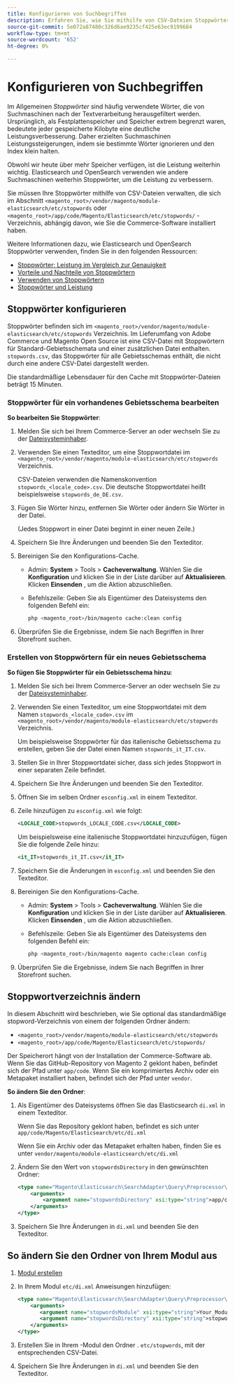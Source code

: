 ```yaml
---
title: Konfigurieren von Suchbegriffen
description: Erfahren Sie, wie Sie mithilfe von CSV-Dateien Stoppwörter für Adobe Commerce verwalten.
source-git-commit: 5e072a87480c326d6ae9235cf425e63ec9199684
workflow-type: tm+mt
source-wordcount: '652'
ht-degree: 0%

---
```



# Konfigurieren von Suchbegriffen

Im Allgemeinen _Stoppwörter_ sind häufig verwendete Wörter, die von Suchmaschinen nach der Textverarbeitung herausgefiltert werden. Ursprünglich, als Festplattenspeicher und Speicher extrem begrenzt waren, bedeutete jeder gespeicherte Kilobyte eine deutliche Leistungsverbesserung. Daher erzielten Suchmaschinen Leistungssteigerungen, indem sie bestimmte Wörter ignorieren und den Index klein halten.

Obwohl wir heute über mehr Speicher verfügen, ist die Leistung weiterhin wichtig. Elasticsearch und OpenSearch verwenden wie andere Suchmaschinen weiterhin Stoppwörter, um die Leistung zu verbessern.

Sie müssen Ihre Stoppwörter mithilfe von CSV-Dateien verwalten, die sich im Abschnitt `<magento_root>/vendor/magento/module-elasticsearch/etc/stopwords` oder `<magento_root>/app/code/Magento/Elasticsearch/etc/stopwords/` -Verzeichnis, abhängig davon, wie Sie die Commerce-Software installiert haben.

Weitere Informationen dazu, wie Elasticsearch und OpenSearch Stoppwörter verwenden, finden Sie in den folgenden Ressourcen:

- [Stoppwörter: Leistung im Vergleich zur Genauigkeit](https://www.elastic.co/guide/en/elasticsearch/guide/current/stopwords.html)
- [Vorteile und Nachteile von Stoppwörtern](https://www.elastic.co/guide/en/elasticsearch/guide/current/pros-cons-stopwords.html)
- [Verwenden von Stoppwörtern](https://www.elastic.co/guide/en/elasticsearch/guide/current/using-stopwords.html)
- [Stoppwörter und Leistung](https://www.elastic.co/guide/en/elasticsearch/guide/current/stopwords-performance.html)

## Stoppwörter konfigurieren

Stoppwörter befinden sich im `<magento_root>/vendor/magento/module-elasticsearch/etc/stopwords` Verzeichnis. Im Lieferumfang von Adobe Commerce und Magento Open Source ist eine CSV-Datei mit Stoppwörtern für Standard-Gebietsschemata und einer zusätzlichen Datei enthalten. `stopwords.csv`, das Stoppwörter für alle Gebietsschemas enthält, die nicht durch eine andere CSV-Datei dargestellt werden.

Die standardmäßige Lebensdauer für den Cache mit Stoppwörter-Dateien beträgt 15 Minuten.

### Stoppwörter für ein vorhandenes Gebietsschema bearbeiten

**So bearbeiten Sie Stoppwörter**:

1. Melden Sie sich bei Ihrem Commerce-Server an oder wechseln Sie zu der [Dateisysteminhaber](../../installation/prerequisites/file-system/overview.md).
1. Verwenden Sie einen Texteditor, um eine Stoppwortdatei im `<magento_root>/vendor/magento/module-elasticsearch/etc/stopwords` Verzeichnis.

   CSV-Dateien verwenden die Namenskonvention `stopwords_<locale_code>.csv`. Die deutsche Stoppwortdatei heißt beispielsweise `stopwords_de_DE.csv`.

1. Fügen Sie Wörter hinzu, entfernen Sie Wörter oder ändern Sie Wörter in der Datei.

   (Jedes Stoppwort in einer Datei beginnt in einer neuen Zeile.)

1. Speichern Sie Ihre Änderungen und beenden Sie den Texteditor.
1. Bereinigen Sie den Konfigurations-Cache.

   - Admin: **System** > Tools > **Cacheverwaltung**. Wählen Sie die **Konfiguration** und klicken Sie in der Liste darüber auf **Aktualisieren**. Klicken **Einsenden** , um die Aktion abzuschließen.

   - Befehlszeile: Geben Sie als Eigentümer des Dateisystems den folgenden Befehl ein:

      ```bash
      php <magento_root>/bin/magento cache:clean config
      ```

1. Überprüfen Sie die Ergebnisse, indem Sie nach Begriffen in Ihrer Storefront suchen.

### Erstellen von Stoppwörtern für ein neues Gebietsschema

**So fügen Sie Stoppwörter für ein Gebietsschema hinzu**:

1. Melden Sie sich bei Ihrem Commerce-Server an oder wechseln Sie zu der [Dateisysteminhaber](../../installation/prerequisites/file-system/overview.md).

1. Verwenden Sie einen Texteditor, um eine Stoppwortdatei mit dem Namen `stopwords_<locale_code>.csv` im `<magento_root>/vendor/magento/module-elasticsearch/etc/stopwords` Verzeichnis.

   Um beispielsweise Stoppwörter für das italienische Gebietsschema zu erstellen, geben Sie der Datei einen Namen `stopwords_it_IT.csv`.

1. Stellen Sie in Ihrer Stoppwortdatei sicher, dass sich jedes Stoppwort in einer separaten Zeile befindet.
1. Speichern Sie Ihre Änderungen und beenden Sie den Texteditor.
1. Öffnen Sie im selben Ordner `esconfig.xml` in einem Texteditor.
1. Zeile hinzufügen zu `esconfig.xml` wie folgt:

   ```xml
   <LOCALE_CODE>stopwords_LOCALE_CODE.csv</LOCALE_CODE>
   ```

   Um beispielsweise eine italienische Stoppwortdatei hinzuzufügen, fügen Sie die folgende Zeile hinzu:

   ```xml
   <it_IT>stopwords_it_IT.csv</it_IT>
   ```

1. Speichern Sie die Änderungen in `esconfig.xml` und beenden Sie den Texteditor.
1. Bereinigen Sie den Konfigurations-Cache.

   - Admin: **System** > Tools > **Cacheverwaltung**. Wählen Sie die **Konfiguration** und klicken Sie in der Liste darüber auf **Aktualisieren**. Klicken **Einsenden** , um die Aktion abzuschließen.

   - Befehlszeile: Geben Sie als Eigentümer des Dateisystems den folgenden Befehl ein:

      ```bash
      php <magento_root>/bin/magento magento cache:clean config
      ```

1. Überprüfen Sie die Ergebnisse, indem Sie nach Begriffen in Ihrer Storefront suchen.

## Stoppwortverzeichnis ändern

In diesem Abschnitt wird beschrieben, wie Sie optional das standardmäßige stopword-Verzeichnis von einem der folgenden Ordner ändern:

- `<magento_root>/vendor/magento/module-elasticsearch/etc/stopwords`
- `<magento_root>/app/code/Magento/Elasticsearch/etc/stopwords/`

Der Speicherort hängt von der Installation der Commerce-Software ab. Wenn Sie das GitHub-Repository von Magento 2 geklont haben, befindet sich der Pfad unter `app/code`. Wenn Sie ein komprimiertes Archiv oder ein Metapaket installiert haben, befindet sich der Pfad unter `vendor`.

**So ändern Sie den Ordner**:

1. Als Eigentümer des Dateisystems öffnen Sie das Elasticsearch `di.xml` in einem Texteditor.

   Wenn Sie das Repository geklont haben, befindet es sich unter `app/code/Magento/Elasticsearch/etc/di.xml`

   Wenn Sie ein Archiv oder das Metapaket erhalten haben, finden Sie es unter `vendor/magento/module-elasticsearch/etc/di.xml`

1. Ändern Sie den Wert von `stopwordsDirectory` in den gewünschten Ordner:

   ```xml
   <type name="Magento\Elasticsearch\SearchAdapter\Query\Preprocessor\Stopwords">
       <arguments>
           <argument name="stopwordsDirectory" xsi:type="string">app/code/Magento/Elasticsearch/etc/stopwords</argument>
       </arguments>
   </type>
   ```

1. Speichern Sie Ihre Änderungen in `di.xml` und beenden Sie den Texteditor.

## So ändern Sie den Ordner von Ihrem Modul aus

1. [Modul erstellen](https://developer.adobe.com/commerce/php/development/build/component-file-structure/)
1. In Ihrem Modul `etc/di.xml` Anweisungen hinzufügen:

   ```xml
   <type name="Magento\Elasticsearch\SearchAdapter\Query\Preprocessor\Stopwords">
       <arguments>
          <argument name="stopwordsModule" xsi:type="string">Your_Module</argument>
          <argument name="stopwordsDirectory" xsi:type="string">stopwords</argument>
       </arguments>
   </type>
   ```

1. Erstellen Sie in Ihrem -Modul den Ordner . `etc/stopwords`, mit der entsprechenden CSV-Datei.

1. Speichern Sie Ihre Änderungen in `di.xml` und beenden Sie den Texteditor.
